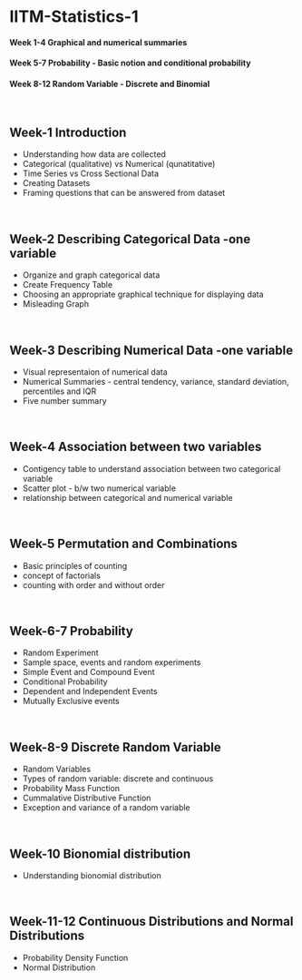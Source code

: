 # IITM-Statistics-1

<h4>Week 1-4 Graphical and numerical summaries</h4> 
<h4> Week 5-7 Probability - Basic notion and conditional probability</h4>
<h4>Week 8-12 Random Variable - Discrete and Binomial </h4> 
<br/>
<h2>Week-1 Introduction</h2>
<ul>
  <li>Understanding how data are collected</li>
  <li>Categorical (qualitative) vs Numerical (qunatitative)</li>
  <li>Time Series vs Cross Sectional Data</li>
  <li>Creating Datasets</li>
  <li>Framing questions that can be answered from dataset</li>
</ul>
<br/>
<h2>Week-2 Describing Categorical Data -one variable</h2>
<ul>
  <li>Organize and graph categorical data</li>
  <li>Create Frequency Table</li>
  <li>Choosing an appropriate graphical technique for displaying data</li>
  <li>Misleading Graph</li>
</ul>
<br/>
<h2>Week-3 Describing Numerical Data -one variable</h2>
<ul>
  <li>Visual representaion of numerical data</li>
  <li>Numerical Summaries - central tendency, variance, standard deviation, percentiles and IQR</li>
  <li>Five number summary</li>
</ul>
<br/>
<h2>Week-4 Association between two variables</h2>
<ul>
  <li>Contigency table to understand association between two categorical variable</li>
  <li>Scatter plot - b/w two numerical variable</li>
  <li>relationship between categorical and numerical variable</li>
</ul>
<br/>
<h2>Week-5 Permutation and Combinations</h2>
<ul>
  <li>Basic principles of counting</li>
  <li>concept of factorials</li>
  <li>counting with order and without order</li>
</ul>
<br/>
<h2>Week-6-7 Probability</h2>
<ul>
  <li>Random Experiment</li>
  <li>Sample space, events and random experiments</li>
  <li>Simple Event and Compound Event</li>
  <li>Conditional Probability</li>
  <li>Dependent and Independent Events</li>
  <li>Mutually Exclusive events</li>
</ul>
<br/>
<h2>Week-8-9 Discrete Random Variable</h2>
<ul>
  <li>Random Variables</li>
  <li>Types of random variable: discrete and continuous</li>
  <li>Probability Mass Function</li>
  <li>Cummalative Distributive Function</li>
  <li>Exception and variance of a random variable</li>
</ul>
<br/>
<h2>Week-10 Bionomial distribution</h2>
<ul>
  <li>Understanding bionomial distribution</li>
</ul>
<br/>
<h2>Week-11-12 Continuous Distributions and Normal Distributions</h2>
<ul>
  <li>Probability Density Function</li>
  <li>Normal Distribution</li>
</ul>
